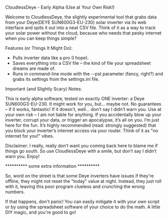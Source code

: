 CloudlessDeye - Early Alpha (Use at Your Own Risk!)

Welcome to CloudlessDeye, the slightly experimental tool that grabs data from your Deye(DEYE SUN600G3-EU-230) solar inverter via its web interface and spits it out into a neat CSV file. Think of it as a way to track your solar power without the cloud, because who needs that pesky internet when you can keep things simple?

Features (or Things It Might Do):

* Pulls inverter data like a pro (I hope).
* Saves everything into a CSV file – the kind of file your spreadsheet dreams are made of.
* Runs in command-line mode with the --pst parameter (fancy, right?) and grabs its settings from the settings.ini file.

Important (and Slightly Scary) Notes:

This is early alpha software, tested on exactly ONE inverter: a Deye SUN600G3-EU-230. It might work for you, but… maybe not.
No guarantees – if it works, fantastic! If it doesn't, well... don't say I didn’t warn you.
Use at your own risk – I am not liable for anything. If you accidentally blow up your inverter, corrupt your data, or trigger an apocalypse, it’s all on you. I’m just here for the fun.
It’s highly recommended (read: strongly suggested) that you block your inverter’s internet access via your router. Think of it as "no internet for you!" vibes.

Disclaimer: I really, really don’t want you coming back here to blame me if things go south. So use CloudlessDeye with a smile, but don’t say I didn’t warn you. Enjoy!


********** some extra information **********

So, word on the street is that some Deye inverters have issues if they're offline, they might not reset the "today" value at night. Instead, they just roll with it, leaving this poor program clueless and crunching the wrong numbers.

If that happens, don't panic! You can easily mitigate it with your own script or by using the spreadsheet software of your choice to do the math. A little DIY magic, and you're good to go!
